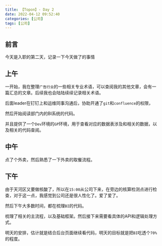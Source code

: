 ```yaml
---
title: 【Topon】- Day 2
date: 2022-04-12 09:52:40
categories: [公司]
tags: [公司]
---
```


## 前言

今天是入职的第二天，记录一下今天做了的事情

## 上午

一开始，我在整理`广告行业`的一些相关专业术语，可以查阅我的其他文章，会有一篇汇总的文章。后续我也会陆陆续续记录相关术语。

后面leader在钉钉上和运维同事沟通后，协助开通了`git`和`confluence`的权限，

然后开始阅读部门内的BI系统的代码。

并且提供了一个`Dev`环境的`GP`环境，用于查看对应的数据表涉及和相关的数据，以及相关的代码查阅。

## 中午

点了个外卖，然后熟悉了一下外卖的取餐流程。

## 下午

由于天河区又要做核酸了，所以在`15:00`从公司下来，在旁边的核算检测点进行检查，对于这一点，我感觉到公司还是很人性化了。爱了爱了。

然后下午大多数时间，都在梳理`BI`的代码。

梳理了相关的主流程，以及基础框架。然后接下来需要看具体的API和逻辑处理方式。

明天的安排，估计就是结合后台页面继续看代码，明天的目标就是把`BI`吃透个`70%`的程度。